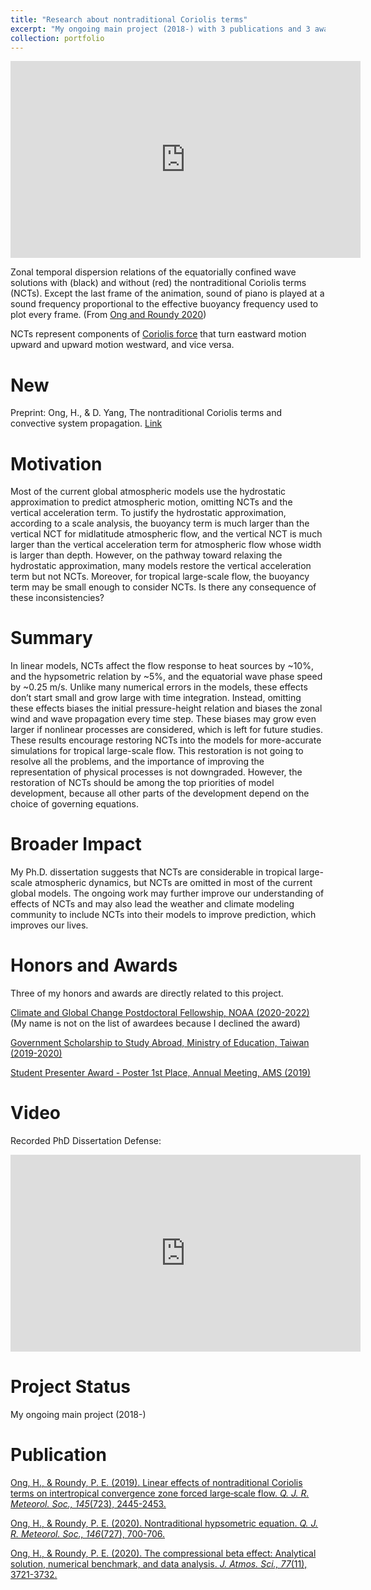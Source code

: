 ```yaml
---
title: "Research about nontraditional Coriolis terms"
excerpt: "My ongoing main project (2018-) with 3 publications and 3 awards<br/><img src='/images/Research1.png'>"
collection: portfolio
---
```


<iframe width="560" height="315" src="https://www.youtube.com/embed/1tqL_pgOkcs" frameborder="0" allow="accelerometer; autoplay; clipboard-write; encrypted-media; gyroscope; picture-in-picture" allowfullscreen></iframe>

Zonal temporal dispersion relations of the equatorially confined wave solutions with (black) and without (red) the nontraditional Coriolis terms (NCTs). Except the last frame of the animation, sound of piano is played at a sound frequency proportional to the effective buoyancy frequency used to plot every frame. (From [Ong and Roundy 2020](https://hingong.github.io/publication/2020-10-15-paper-title-number-4)) 

NCTs represent components of [Coriolis force](https://en.wikipedia.org/wiki/Coriolis_force#E%C3%B6tv%C3%B6s_effect) that turn eastward motion upward and upward motion westward, and vice versa.

New
====
Preprint: Ong, H., & D. Yang, The nontraditional Coriolis terms and convective system propagation. [Link](https://doi.org/10.1002/essoar.10507722.1)


Motivation
====

Most of the current global atmospheric models use the hydrostatic approximation to predict atmospheric motion, omitting NCTs and the vertical acceleration term. To justify the hydrostatic approximation, according to a scale analysis, the buoyancy term is much larger than the vertical NCT for midlatitude atmospheric flow, and the vertical NCT is much larger than the vertical acceleration term for atmospheric flow whose width is larger than depth. However, on the pathway toward relaxing the hydrostatic approximation, many models restore the vertical acceleration term but not NCTs. Moreover, for tropical large-scale flow, the buoyancy term may be small enough to consider NCTs. Is there any consequence of these inconsistencies?

Summary
====

In linear models, NCTs affect the flow response to heat sources by ~10%, and the hypsometric relation by ~5%, and the equatorial wave phase speed by ~0.25 m/s. Unlike many numerical errors in the models, these effects don’t start small and grow large with time integration. Instead, omitting these effects biases the initial pressure-height relation and biases the zonal wind and wave propagation every time step. These biases may grow even larger if nonlinear processes are considered, which is left for future studies. These results encourage restoring NCTs into the models for more-accurate simulations for tropical large-scale flow. This restoration is not going to resolve all the problems, and the importance of improving the representation of physical processes is not downgraded. However, the restoration of NCTs should be among the top priorities of model development, because all other parts of the development depend on the choice of governing equations.

Broader Impact
====

My Ph.D. dissertation suggests that NCTs are considerable in tropical large-scale atmospheric dynamics, but NCTs are omitted in most of the current global models. The ongoing work may further improve our understanding of effects of NCTs and may also lead the weather and climate modeling community to include NCTs into their models to improve prediction, which improves our lives.

Honors and Awards
====

Three of my honors and awards are directly related to this project.

[Climate and Global Change Postdoctoral Fellowship, NOAA (2020-2022)](https://cpaess.ucar.edu/cgc) (My name is not on the list of awardees because I declined the award)

[Government Scholarship to Study Abroad, Ministry of Education, Taiwan (2019-2020)](https://www.scholarship.moe.gov.tw/scholarship)

[Student Presenter Award - Poster 1st Place, Annual Meeting, AMS (2019)](https://ams.confex.com/ams/2019Annual/webprogram/alphabetical.html)

Video
====

Recorded PhD Dissertation Defense:

<iframe width="560" height="315" src="https://www.youtube.com/embed/0RKC-A_xAp4" frameborder="0" allow="accelerometer; autoplay; clipboard-write; encrypted-media; gyroscope; picture-in-picture" allowfullscreen></iframe>

Project Status
====

My ongoing main project (2018-)

Publication
====

[Ong, H., & Roundy, P. E. (2019). Linear effects of nontraditional Coriolis terms on intertropical convergence zone forced large‐scale flow. <i>Q. J. R. Meteorol. Soc., 145</i>(723), 2445-2453.](https://hingong.github.io/publication/2019-05-27-paper-title-number-2)

[Ong, H., & Roundy, P. E. (2020). Nontraditional hypsometric equation. <i>Q. J. R. Meteorol. Soc., 146</i>(727), 700-706.](https://hingong.github.io/publication/2019-11-19-paper-title-number-3)

[Ong, H., & Roundy, P. E. (2020). The compressional beta effect: Analytical solution, numerical benchmark, and data analysis. <i>J. Atmos. Sci., 77</i>(11), 3721-3732.](https://hingong.github.io/publication/2020-10-15-paper-title-number-4)
